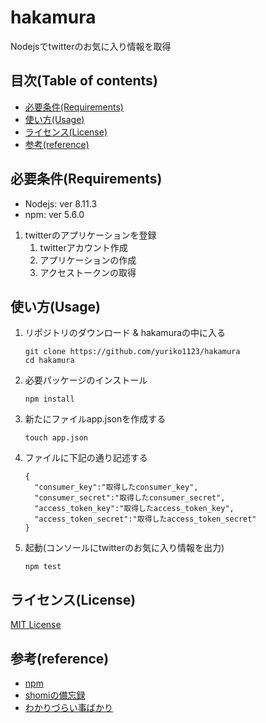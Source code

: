 # hakamura

Nodejsでtwitterのお気に入り情報を取得

## 目次(Table of contents)

- [必要条件(Requirements)](#必要条件requirements)
- [使い方(Usage)](#使い方usage)
- [ライセンス(License)](#ライセンスlicense)
- [参考(reference)](#参考reference)

## 必要条件(Requirements)

- Nodejs: ver 8.11.3  
- npm: ver 5.6.0

1. twitterのアプリケーションを登録  
    1. twitterアカウント作成  
    1. アプリケーションの作成  
    1. アクセストークンの取得

## 使い方(Usage)

1. リポジトリのダウンロード & hakamuraの中に入る
    ```shell
    git clone https://github.com/yuriko1123/hakamura
    cd hakamura
    ```
1. 必要パッケージのインストール
    ```shell
    npm install
    ```
1. 新たにファイルapp.jsonを作成する
    ```shell
    touch app.json
    ```

1. ファイルに下記の通り記述する
    ```shell
   {
      "consumer_key":"取得したconsumer_key",
      "consumer_secret":"取得したconsumer_secret",
      "access_token_key":"取得したaccess_token_key",
      "access_token_secret":"取得したaccess_token_secret"
   }
    ```


1.  起動(コンソールにtwitterのお気に入り情報を出力)
    ```shell
    npm test
    ```

## ライセンス(License)

[MIT License](./LICENSE)

## 参考(reference)

* [npm](https://www.npmjs.com/package/twitter)
* [shomiの備忘録](http://shomi3023.com/2018/01/21/twitter-api-get-tweet/)
* [わかりづらい事ばかり](http://d.hatena.ne.jp/mkio/20160125/1453696937)